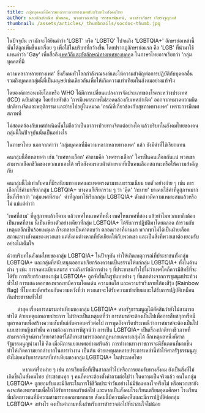 ```yaml
---
title: กลุ่มบุคคลที่มีความหลากหลายทางเพศกับบริบทในสังคมไทย
author: นายกัณฑ์กณิศ มั่นนาค, นางสาวณทกัญ วราธนานันทน์, นางสาวภัสสร เจียรจรูญวงศ์
thumbnail: /assets/articles/_thumbnails/socdoc-thumb.jpg
---
```


ในปัจจุบัน เรามักจะได้ยินคำว่า 'LGBT' หรือ 'LGBTQ' ไปจนถึง 'LGBTQIA+'
อักษรย่อเหล่านี้นั้นได้ถูกเพิ่มขึ้นมาเรื่อย ๆ
เพื่อใช้ในบริบทที่กว้างขึ้น โดยปรากฏอักษรย่อแรก คือ 'LGB'
ที่นำมาใช้แทนคำว่า 'Gay'
เพื่อสื่อถึง[เพศวิถีและอัตลักษณ์ทางเพศของบุคค](https://th.wikipedia.org/w/index.php?title=Sexuality_and_gender_identity-based_cultures&action=edit&redlink=1)ล
ในภาษาไทยอาจเรียกว่า 'กลุ่มบุคคลที่มี

ความหลากหลายทางเพศ'
ซึ่งสังคมทั่วโลกกำลังรณรงค์และให้ความสำคัญต่อการปฏิบัติกับบุคคลอื่น
รวมถึงบุคคลกลุ่มนี้ที่เป็นมนุษย์เช่นเดียวกันเพื่อให้เกิดความเท่าเทียมในสังคมอย่างแท้จริง

โดยองค์การอนามัยโลกหรือ WHO
ได้มีการเปลี่ยนแปลงการจัดประเภทของโรคระหว่างประเทศ (ICD) ฉบับล่าสุด
โดยย้ายหัวข้อ 'การมีเพศสภาพไม่สอดคล้องกับเพศกำเนิด'
ออกจากหมวดความผิดปกติทางจิตและพฤติกรรม และย้ายไปอยู่ในหมวด
'กรณีที่เกี่ยวข้องกับสุขภาพทางเพศ' เพราะการมีเพศสภาพที่

ไม่สอดคล้องกับเพศกำเนิดนั้นไม่ถือว่าเป็นอาการป่วยทางจิตแต่อย่างใด
แล้วบริบทในสังคมไทยของคนกลุ่มนี้ในปัจจุบันนั้นเป็นอย่างไร

ในภาษาไทย นอกจากคำว่า 'กลุ่มบุคคลที่มีความหลากหลายทางเพศ' แล้ว
ยังมีคำที่ใช้เรียกแทน

คนกลุ่มนี้อีกหลายคำ เช่น 'เพศทางเลือก' คำถามคือ 'เพศทางเลือก'
ใครเป็นคนเลือกกันแน่ พวกเขาสามารถเลือกชีวิตของพวกเขาเองได้
หรือสังคมรอบตัวต่างหากที่เป็นคนเลือกสถานะหรือให้ความสำคัญกับ

คนกลุ่มนี้ไม่เท่ากับคนที่มีรสนิยมทางเพศและเพศตรงตามขนบธรรมเนียม
ยกตัวอย่างง่าย ๆ เช่น การเลือกใช้คำมาเรียกกลุ่ม LGBTQIA+ บางคนก็เรียกรวม
ๆ ว่า 'ตุ๊ด' 'กะเทย' บางคนใช้คำที่ดูสุภาพมากขึ้นก็เรียกว่า
'กลุ่มเพศที่สาม'  คำที่ถูกมาใช้เรียกกลุ่ม LGBTQIA+
ดังกล่าวมีความเหมาะสมแล้วหรือไม่ แม้แต่คำว่า

'เพศที่สาม' ที่ดูสุภาพแล้วก็ตาม แล้วเพศไหนเพศที่หนึ่ง เพศไหนเพศที่สอง
แล้วทำไมพวกเขาถึงต้องเป็นเพศที่สาม นี่เป็นเพียงตัวอย่างเดียวที่กลุ่ม
LGBTQIA+ ได้รับการปฏิบัติมาโดยตลอด ถ้ารวมกับเหตุผลอีกเป็นร้อยเหตุผล
ก็จะกลายเป็นคำตอบว่า ตลอดเวลาที่ผ่านมา
พวกเขาไม่ได้เป็นฝ่ายเลือกสถานะทางสังคมของพวกเขา
แต่สังคมต่างหากที่ยัดเยียดให้กับพวกเขา
และเป็นสิ่งที่พวกเขาต้องยอมรับอย่างไม่เต็มใจ

ด้วยบริบทในสังคมไทยของกลุ่ม LGBTQIA+ ในปัจจุบัน
ทำให้เกิดเหตุการณ์ที่ประชาชนทั้งกลุ่ม LGBTQIA+
และกลุ่มที่สนับสนุนออกมาเรียกร้องความเป็นธรรมให้แก่กลุ่ม LGBTQIA+
ทั้งในด้านต่าง ๆ เช่น การจดทะเบียนสมรส รวมถึงสวัสดิการต่าง ๆ
ที่ประชาชนทั่วไปไม่ว่าเพศใดก็ควรมีสิทธิ์ที่จะได้รับ การเรียกร้องของกลุ่ม
LGBTQIA+ ถูกจัดขึ้นในรูปแบบต่าง ๆ ที่แตกต่างจากการชุมนุมประท้วงทั่วไป
การแสดงออกของพวกเขามีความโดดเด่น ความสดใส และความร่าเริงภายใต้ธงสีรุ้ง
(Rainbow flag) ที่โบกสะบัดพร้อมกับความหวังที่ว่า
พวกเขาจะได้รับความเท่าเทียมและได้รับการปฏิบัติเหมือนกันประชาชนทั่วไป 

       ล่าสุด เรื่องการสมรมเท่าเทียมของกลุ่ม LGBTQIA+
ศาลรัฐธรรมนูญได้ตัดสินว่ายังไม่สามารถทำได้ ด้วยเหตุผลหลายประการ
ไม่ว่าจะเป็นเหตุผลที่ว่า
การสมรสจะต้องเป็นไปเพื่อการสืบสกุลหรือมีบุตรหลานเพื่อสร้างความสัมพันธ์กับครอบครัวต่อไป
การพูดถึงจารีตประเพณีว่าการสมรสจะต้องเป็นไปแบบชายหญิงเท่านั้น
ความต้องการการพิสูจน์ว่า การเป็น LGBTQIA+
เป็นเรื่องปกติทางชีวภาพที่สามารถพิสูจน์ทางวิทยาศาสตร์ได้ถึงจะสามารถออกกฎหมายเฉพาะกลุ่มได้
อีกเหตุผลหนึ่งที่ศาลรัฐธรรมนูญนำมาใช้ คือ เมื่อมีการแยกเพศอย่างเสรีแล้ว
การทำงานทางราชการจะมีขั้นตอนที่มากขึ้นทำให้เกิดความยากลำบากในการทำงาน
เป็นต้น
ด้วยเหตุผลหลายประการเหล่านี้ทำให้ศาลรัฐธรรมนูญยังไม่ยอมรับการสมรสที่เท่าเทียมของกลุ่ม
LGBTQIA+ ในประเทศไทย

          หากแค่เรื่องง่าย ๆ เช่น
การเรียกชื่อที่เป็นสากลทั่วไปหรือการยอมรับทางสังคม
ยังเป็นสิ่งที่ไม่เกิดขึ้นในสังคมไทย ประชาชนทุก ๆ
คนก็คงจะต้องตั้งคำถามต่อไปว่า ในความเป็นจริงแล้ว คนในกลุ่ม LGBTQIA+
ถูกยอมรับและมีอิสระในการใช้ชีวิตประจำวันอย่างไม่มีข้อแคลงใจหรือไม่
หรือพวกเขายังคงจะต้องพยายามเพื่อให้ได้รับการยอมรับต่อไป
และหากเป็นสังคมโรงเรียนเตรียมอุดมศึกษา
โรงเรียนที่ผลิตเยาวชนที่มีความสามารถออกมามากมาย
สังคมนี้มีความคิดเห็นและมีการปฏิบัติต่อกลุ่ม LGBTQIA+ อย่างไร
คงเป็นคำถามหนึ่งสำหรับการสำรวจต่อไปที่น่าสนใจไม่น้อย
